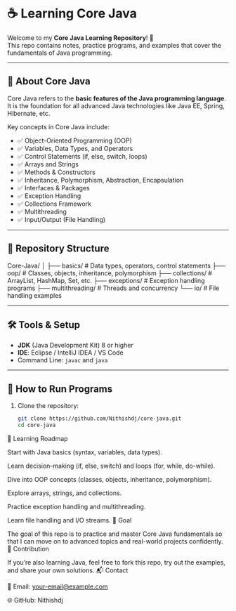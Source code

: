 # ☕ Learning Core Java  

Welcome to my **Core Java Learning Repository**! 🚀  
This repo contains notes, practice programs, and examples that cover the fundamentals of Java programming.  

---

## 📌 About Core Java  
Core Java refers to the **basic features of the Java programming language**. It is the foundation for all advanced Java technologies like Java EE, Spring, Hibernate, etc.  

Key concepts in Core Java include:  
- ✅ Object-Oriented Programming (OOP)  
- ✅ Variables, Data Types, and Operators  
- ✅ Control Statements (if, else, switch, loops)  
- ✅ Arrays and Strings  
- ✅ Methods & Constructors  
- ✅ Inheritance, Polymorphism, Abstraction, Encapsulation  
- ✅ Interfaces & Packages  
- ✅ Exception Handling  
- ✅ Collections Framework  
- ✅ Multithreading  
- ✅ Input/Output (File Handling)  

---

## 📂 Repository Structure  
Core-Java/
│
├── basics/ # Data types, operators, control statements
├── oop/ # Classes, objects, inheritance, polymorphism
├── collections/ # ArrayList, HashMap, Set, etc.
├── exceptions/ # Exception handling programs
├── multithreading/ # Threads and concurrency
└── io/ # File handling examples

---

## 🛠️ Tools & Setup  
- **JDK** (Java Development Kit) 8 or higher  
- **IDE**: Eclipse / IntelliJ IDEA / VS Code  
- Command Line: `javac` and `java`  

---

## 🚀 How to Run Programs  
1. Clone the repository:  
   ```bash
   git clone https://github.com/Nithishdj/core-java.git
   cd core-java
📖 Learning Roadmap

Start with Java basics (syntax, variables, data types).

Learn decision-making (if, else, switch) and loops (for, while, do-while).

Dive into OOP concepts (classes, objects, inheritance, polymorphism).

Explore arrays, strings, and collections.

Practice exception handling and multithreading.

Learn file handling and I/O streams.
🎯 Goal

The goal of this repo is to practice and master Core Java fundamentals so that I can move on to advanced topics and real-world projects confidently.
🤝 Contribution

If you’re also learning Java, feel free to fork this repo, try out the examples, and share your own solutions.
📬 Contact

📧 Email: your-email@example.com

🌐 GitHub: Nithishdj

